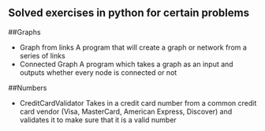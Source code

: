 ## Solved exercises in python for certain problems

##Graphs
* Graph from links
A program that will create a graph or network from a series of links
* Connected Graph
A program which takes a graph as an input and outputs whether every node is connected or not

##Numbers

* CreditCardValidator
 Takes in a credit card number from a common credit card vendor (Visa, MasterCard, American Express, Discover) and validates it to make sure that it is a valid number

